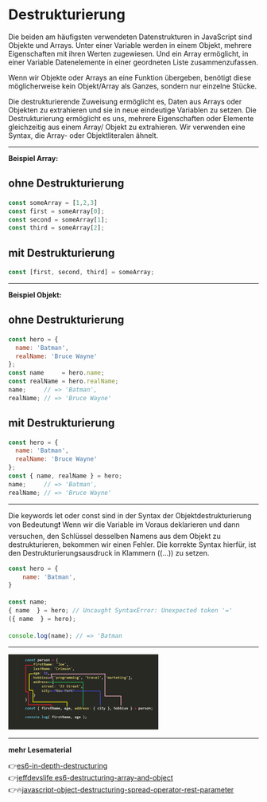 # Destrukturierung

Die beiden am häufigsten verwendeten Datenstrukturen in JavaScript sind Objekte und Arrays.
Unter einer Variable werden in einem Objekt, mehrere Eigenschaften mit ihren Werten zugewiesen. Und ein Array ermöglicht, in einer Variable Datenelemente in einer geordneten Liste zusammenzufassen.

Wenn wir Objekte oder Arrays an eine Funktion übergeben, benötigt diese möglicherweise kein Objekt/Array als Ganzes, sondern nur einzelne Stücke. 

Die destrukturierende Zuweisung ermöglicht es, Daten aus Arrays oder Objekten zu extrahieren und sie in neue eindeutige Variablen zu setzen. Die Destrukturierung ermöglicht es uns, mehrere Eigenschaften oder Elemente gleichzeitig aus einem Array/ Objekt zu extrahieren. Wir verwenden eine Syntax, die Array- oder Objektliteralen ähnelt.

---

**Beispiel Array:**

## ohne Destrukturierung

```javascript
const someArray = [1,2,3]
const first = someArray[0];
const second = someArray[1];
const third = someArray[2];
```
## mit Destrukturierung

```javascript
const [first, second, third] = someArray;
```
---

**Beispiel Objekt:**

## ohne Destrukturierung

```javascript
const hero = {
  name: 'Batman',
  realName: 'Bruce Wayne'
};
const name     = hero.name;
const realName = hero.realName;
name;     // => 'Batman',
realName; // => 'Bruce Wayne'
```

## mit Destrukturierung

```javascript
const hero = {
  name: 'Batman',
  realName: 'Bruce Wayne'
};
const { name, realName } = hero;
name;     // => 'Batman',
realName; // => 'Bruce Wayne'
```
---

Die keywords let oder const sind in der Syntax der Objektdestrukturierung von Bedeutung:exclamation:
Wenn wir die Variable im Voraus deklarieren und dann versuchen, den Schlüssel desselben Namens aus dem Objekt zu destrukturieren, bekommen wir einen Fehler. 
Die korrekte Syntax hierfür, ist den Destrukturierungsausdruck in Klammern ((...)) zu setzen.

```javascript
const hero = { 
    name: 'Batman',
}

const name;
{ name  } = hero; // Uncaught SyntaxError: Unexpected token '='
({ name  } = hero);

console.log(name); // => 'Batman
```
---

<img src="destructuring-example.png" alt="destructuring-example" width="60%">


---

**mehr Lesematerial**


:point_right:[es6-in-depth-destructuring](https://hacks.mozilla.org/2015/05/es6-in-depth-destructuring/)\
:point_right:[jeffdevslife es6-destructuring-array-and-object](es6-destructuring-array-and-object/)\
:point_right::fire:[javascript-object-destructuring-spread-operator-rest-parameter](https://www.freecodecamp.org/news/javascript-object-destructuring-spread-operator-rest-parameter/)




